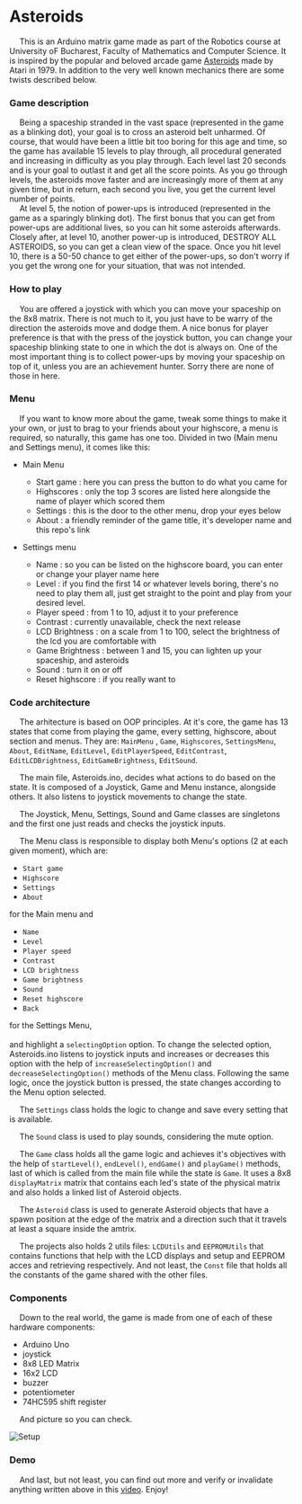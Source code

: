 # Asteroids
&emsp; This is an Arduino matrix game made as part of the Robotics course at University oF Bucharest, Faculty of Mathematics and Computer Science. It is inspired by the popular and beloved arcade game [Asteroids](https://en.wikipedia.org/wiki/Asteroids_(video_game)) made by Atari in 1979. In addition to the very well known mechanics there are some twists described below.

### Game description 
&emsp; Being a spaceship stranded in the vast space (represented in the game as a blinking dot), your goal is to cross an asteroid belt unharmed. Of course, that would have been a little bit too boring for this age and time, so the game has available 15 levels to play through, all procedural generated and increasing in difficulty as you play through. Each level last 20 seconds and is your goal to outlast it and get all the score points. As you go through levels, the asteroids move faster and are increasingly more of them at any given time, but in return, each second you live, you get the current level number of points. <br>
&emsp; At level 5, the notion of power-ups is introduced (represented in the game as a sparingly blinking dot). The first bonus that you can get from power-ups are additional lives, so you can hit some asteroids afterwards. Closely after, at level 10, another power-up is introduced, DESTROY ALL ASTEROIDS, so you can get a clean view of the space. Once you hit level 10, there is a 50-50 chance to get either of the power-ups, so don't worry if you get the wrong one for your situation, that was not intended.

### How to play
&emsp; You are offered a joystick with which you can move your spaceship on the 8x8 matrix. There is not much to it, you just have to be warry of the direction the asteroids move and dodge them. A nice bonus for player preference is that with the press of the joystick button, you can change your spaceship blinking state to one in which the dot is always on. One of the most important thing is to collect power-ups by moving your spaceship on top of it, unless you are an achievement hunter. Sorry there are none of those in here. 

### Menu
&emsp; If you want to know more about the game, tweak some things to make it your own, or just to brag to your friends about your highscore, a menu is required, so naturally, this game has one too. Divided in two (Main menu and Settings menu), it comes like this:
- Main Menu
  - Start game : here you can press the button to do what you came for
  - Highscores : only the top 3 scores are listed here alongside the name of player which scored them
  - Settings : this is the door to the other menu, drop your eyes below
  - About : a friendly reminder of the game title, it's developer name and this repo's link

- Settings menu 
  - Name : so you can be listed on the highscore board, you can enter or change your player name here
  - Level : if you find the first 14 or whatever levels boring, there's no need to play them all, just get straight to the point and play from your desired level.
  - Player speed : from 1 to 10, adjust it to your preference
  - Contrast : currently unavailable, check the next release
  - LCD Brightness : on a scale from 1 to 100, select the brightness of the lcd you are comfortable with
  - Game Brightness : between 1 and 15, you can lighten up your spaceship, and asteroids
  - Sound : turn it on or off
  - Reset highscore : if you really want to

### Code architecture
&emsp; The arhitecture is based on OOP principles. At it's core, the game has 13 states that come from playing the game, every setting, highscore, about section and menus. They are: ```MainMenu``` , ```Game```, ```Highscores```, ```SettingsMenu```, ```About```, ```EditName```, ```EditLevel```, ```EditPlayerSpeed```, ```EditContrast```, ```EditLCDBrightness```, ```EditGameBrightness```, ```EditSound```.

&emsp; The main file, Asteroids.ino, decides what actions to do based on the state. It is composed of a Joystick, Game and Menu instance, alongside others. It also listens to joystick movements to change the state. 

&emsp; The Joystick, Menu, Settings, Sound and Game classes are singletons and the first one just reads and checks the joystick inputs.

&emsp; The Menu class is responsible to display both Menu's options (2 at each given moment), which are:

* ```Start game```
* ```Highscore```
* ```Settings```
* ```About```

for the Main menu and 

* ```Name```
* ```Level```
* ```Player speed```
* ```Contrast```
* ```LCD brightness```
* ```Game brightness```
* ```Sound```
* ```Reset highscore```
* ```Back```

for the Settings Menu,<br><br>
and highlight a ```selectingOption``` option. To change the selected option, Asteroids.ino listens to joystick inputs and increases or decreases this option with the help of ```increaseSelectingOption()``` and ```decreaseSelectingOption()``` methods of the Menu class. Following the same logic, once the joystick button is pressed, the state changes according to the Menu option selected.

&emsp; The ```Settings``` class holds the logic to change and save every setting that is available.

&emsp; The ```Sound``` class is used to play sounds, considering the mute option.

&emsp; The ```Game``` class holds all the game logic and achieves it's objectives with the help of ```startLevel()```, ```endLevel()```, ```endGame()``` and ```playGame()``` methods, last of which is called from the main file while the state is ```Game```. It uses a 8x8 ```displayMatrix``` matrix that contains each led's state of the physical matrix and also holds a linked list of Asteroid objects.

&emsp; The ```Asteroid``` class is used to generate Asteroid objects that have a spawn position at the edge of the matrix and a direction such that it travels at least a square inside the amtrix.

&emsp; The projects also holds 2 utils files: ```LCDUtils``` and ```EEPROMUtils``` that contains functions that help with the LCD displays and setup and EEPROM acces and retrieving respectively. And not least, the ```Const``` file that holds all the constants of the game shared with the other files.

### Components
&emsp; Down to the real world, the game is made from one of each of these hardware components:

- Arduino Uno
- joystick
- 8x8 LED Matrix
- 16x2 LCD
- buzzer
- potentiometer
- 74HC595 shift register

&emsp; And picture so you can check. 

![Setup](Setup/Setup.jpg)

### Demo

&emsp; And last, but not least, you can find out more and verify or invalidate anything written above in this [video](https://youtu.be/0AXGnT_RPt0). Enjoy!

